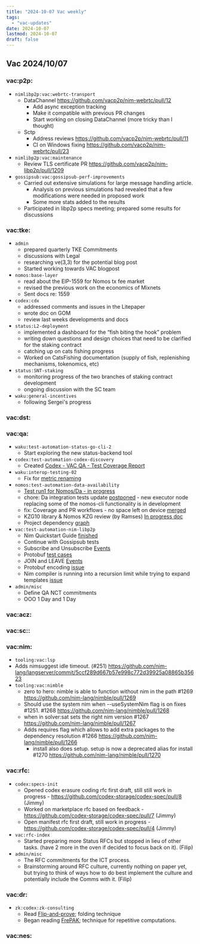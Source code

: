 ```yaml
---
title: "2024-10-07 Vac weekly"
tags:
  - "vac-updates"
date: 2024-10-07
lastmod: 2024-10-07
draft: false
---
```


## Vac 2024/10/07

### vac:p2p:
- `nimlibp2p:vac:webrtc-transport`
  - DataChannel https://github.com/vacp2p/nim-webrtc/pull/12
    - Add async exception tracking
    - Make it compatible with previous PR changes 
    - Start working on closing DataChannel (more tricky than I thought)
  - Sctp
    - Address reviews https://github.com/vacp2p/nim-webrtc/pull/11
    - CI on Windows fixing https://github.com/vacp2p/nim-webrtc/pull/23
- `nimlibp2p:vac:maintenance`
  - Review TLS certificate PR https://github.com/vacp2p/nim-libp2p/pull/1209
- `gossipsub:vac:gossipsub-perf-improvements`
  - Carried out extensive simulations for large message handling article.
      - Analysis on previous simulations had revealed that a few modifications were needed in proposed work
      - Some more stats added to the results
  - Participated in libp2p specs meeting; prepared some results for discussions

### vac:tke:
- `admin`
  - prepared quarterly TKE Commitments
  - discussions with Legal
  - researching ve(3,3) for the potential blog post
  - Started working towards VAC blogpost
- `nomos:base-layer`
  - read about the EIP-1559 for Nomos tx fee market
  - revised the previous work on the economics of Mixnets
  - Sent docs re: 1559
- `codex:cdx`
  - addressed comments and issues in the Litepaper
  - wrote doc on GOM
  - review last weeks developments and docs
- `status:L2-deployment`
  - implemented a dashboard for the “fish biting the hook” problem
  - writing down questions and design choices that need to be clarified for the staking contract 
  - catching up on cats fishing progress
  - Worked on CatsFishing documentation (supply of fish, replenishing mechanisms, tokenomics, etc)
- `status:SNT-staking`
  - monitoring progress of the two branches of staking contract development
  - ongoing discussion with the SC team
- `waku:general-incentives`
  - following Sergei's progress

### vac:dst:

### vac:qa:
- `waku:test-automation-status-go-cli-2`
	- Start exploring the new status-backend tool
- `codex:test-automation-codex-discovery`
    - Created [Codex - VAC QA - Test Coverage Report](https://www.notion.so/Codex-VAC-QA-Test-Coverage-Report-1138f96fb65c80a0bed5edf2efe84744)
- `waku:interop-testing-02`
	- Fix for [metric renaming](https://github.com/waku-org/waku-interop-tests/pull/75)
- `nomos:test-automation-data-availability`
    - [Test run1 for Nomos/Da - in progress](https://www.notion.so/DA-Test-Plan-Run1-084243a3256c47ae9eee1cfd46fd469b)  
    - chore: Da integration tests update [postponed](https://github.com/logos-co/nomos-node/pull/796) - new executor node replacing some of the nomos-cli functionality is in development 
    - fix: Coverage and PR workflows - no space left on device [merged](https://github.com/logos-co/nomos-node/pull/798) 
    - KZG10 library & Nomos KZG review (by Ramses) [In progress doc](https://www.notion.so/Code-review-Nomos-library-1068f96fb65c80338499c9f06e702b41)
    - Project dependency [graph](https://www.notion.so/DA-Test-Plan-Run1-084243a3256c47ae9eee1cfd46fd469b?pvs=4#1158f96fb65c805da535e273838538b3) 
- `vac:test-automation-nim-libp2p`
	- Nim Quickstart Guide [finished](https://www.notion.so/Nim-Quickstart-Guide-1038f96fb65c805783e0cfbc79710dc8)
	- Continue with Gossipsub tests
    - Subscribe and Unsubscribe [Events](https://github.com/vacp2p/nim-libp2p/pull/1201)
	- Protobuf [test cases](https://github.com/vacp2p/nim-libp2p/pull/1204)
    - JOIN and LEAVE [Events](https://github.com/vacp2p/nim-libp2p/pull/1205)
    - Protobuf encoding [issue](https://github.com/vacp2p/nim-libp2p/issues/1208)
    - Nim compiler is running into a recursion limit while trying to expand templates [issue](https://github.com/vacp2p/nim-libp2p/issues/1211)
- `admin/misc`
	- Define QA NCT commitments
    - OOO 1 Day and 1 Day

### vac:acz:

### vac:sc::

### vac:nim:
- `tooling:vac:lsp`
 - Adds nimsuggest idle timeout. (#251) https://github.com/nim-lang/langserver/commit/5ccf289d667b57e998c772d39925a08865b35623
- `tooling:vac:nimble`
	- zero to hero: nimble is able to function without nim in the path #1269 https://github.com/nim-lang/nimble/pull/1269
	- Should use the system nim when --useSystemNim flag is on fixes #1251. #1268 https://github.com/nim-lang/nimble/pull/1268
	- when in solver:sat sets the right nim version #1267 https://github.com/nim-lang/nimble/pull/1267
  - Adds requires flag which allows to add extra packages to the dependency resolution #1266 https://github.com/nim-lang/nimble/pull/1266
	- install also does setup. setup is now a deprecated alias for install #1270 https://github.com/nim-lang/nimble/pull/1270

### vac:rfc:
- `codex:specs-init`
    - Opened codex erasure coding rfc first draft, still still work in progress - https://github.com/codex-storage/codex-spec/pull/8 (Jimmy)
    - Worked on marketplace rfc based on feedback - https://github.com/codex-storage/codex-spec/pull/7 (Jimmy)
    - Open manifest rfc first draft, still work in progress - https://github.com/codex-storage/codex-spec/pull/4 (Jimmy)
- `vac:rfc-index`
    - Started preparing more Status RFCs but stopped in lieu of other tasks. (have 2 more in the oven if decided to focus back on it). (Filip)
- `admin/misc`
    - The RFC commitments for the ICT process.
    - Brainstorming around RFC culture, currently nothing on paper yet, but trying to think of ways how to do best implement the culture and potentially include the Comms with it. (Filip)


### vac:dr:
- `zk:codex:zk-consulting`
    - Read [Flip-and-prove](https://eprint.iacr.org/2024/1364); folding technique
    - Began reading [FrePAK](https://eprint.iacr.org/2023/1240); technique for repetitive computations.

### vac:nes:


